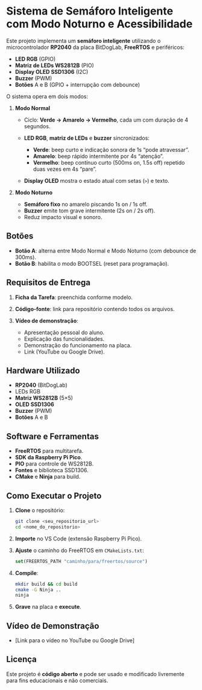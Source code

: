 # Sistema de Semáforo Inteligente com Modo Noturno e Acessibilidade

Este projeto implementa um **semáforo inteligente** utilizando o microcontrolador **RP2040** da placa BitDogLab, **FreeRTOS** e periféricos:

* **LED RGB** (GPIO)
* **Matriz de LEDs WS2812B** (PIO)
* **Display OLED SSD1306** (I2C)
* **Buzzer** (PWM)
* **Botões** A e B (GPIO + interrupção com debounce)

O sistema opera em dois modos:

1. **Modo Normal**

   * Ciclo: **Verde → Amarelo → Vermelho**, cada um com duração de 4 segundos.
   * **LED RGB**, **matriz de LEDs** e **buzzer** sincronizados:

     * **Verde**: beep curto e indicação sonora de 1s “pode atravessar”.
     * **Amarelo**: beep rápido intermitente por 4s “atenção”.
     * **Vermelho**: beep contínuo curto (500ms on, 1.5s off) repetido duas vezes em 4s “pare”.
   * **Display OLED** mostra o estado atual com setas (`>`) e texto.

2. **Modo Noturno**

   * **Semáforo fixo** no amarelo piscando 1s on / 1s off.
   * **Buzzer** emite tom grave intermitente (2s on / 2s off).
   * Reduz impacto visual e sonoro.

## Botões

* **Botão A**: alterna entre Modo Normal e Modo Noturno (com debounce de 300ms).
* **Botão B**: habilita o modo BOOTSEL (reset para programação).

## Requisitos de Entrega

1. **Ficha da Tarefa**: preenchida conforme modelo.
2. **Código-fonte**: link para repositório contendo todos os arquivos.
3. **Vídeo de demonstração**:

   * Apresentação pessoal do aluno.
   * Explicação das funcionalidades.
   * Demonstração do funcionamento na placa.
   * Link (YouTube ou Google Drive).

## Hardware Utilizado

* **RP2040** (BitDogLab)
* LEDs RGB
* **Matriz WS2812B** (5×5)
* **OLED SSD1306**
* **Buzzer** (PWM)
* **Botões** A e B

## Software e Ferramentas

* **FreeRTOS** para multitarefa.
* **SDK da Raspberry Pi Pico**.
* **PIO** para controle de WS2812B.
* **Fontes** e biblioteca SSD1306.
* **CMake** e **Ninja** para build.

## Como Executar o Projeto

1. **Clone** o repositório:

   ```bash
   git clone <seu_repositorio_url>
   cd <nome_do_repositorio>
   ```
2. **Importe** no VS Code (extensão Raspberry Pi Pico).
3. **Ajuste** o caminho do FreeRTOS em `CMakeLists.txt`:

   ```cmake
   set(FREERTOS_PATH "caminho/para/freertos/source")
   ```
4. **Compile**:

   ```bash
   mkdir build && cd build
   cmake -G Ninja ..
   ninja
   ```
5. **Grave** na placa e **execute**.

## Vídeo de Demonstração

* \[Link para o vídeo no YouTube ou Google Drive]

## Licença

Este projeto é **código aberto** e pode ser usado e modificado livremente para fins educacionais e não comerciais.
